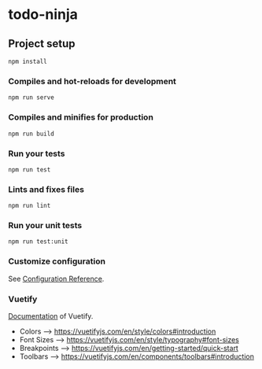 # todo-ninja

## Project setup
```
npm install
```

### Compiles and hot-reloads for development
```
npm run serve
```

### Compiles and minifies for production
```
npm run build
```

### Run your tests
```
npm run test
```

### Lints and fixes files
```
npm run lint
```

### Run your unit tests
```
npm run test:unit
```

### Customize configuration
See [Configuration Reference](https://cli.vuejs.org/config/).

### Vuetify

[Documentation](https://vuetifyjs.com/en/getting-started/quick-start) of Vuetify.

* Colors --> https://vuetifyjs.com/en/style/colors#introduction
* Font Sizes --> https://vuetifyjs.com/en/style/typography#font-sizes
* Breakpoints --> https://vuetifyjs.com/en/getting-started/quick-start
* Toolbars --> https://vuetifyjs.com/en/components/toolbars#introduction